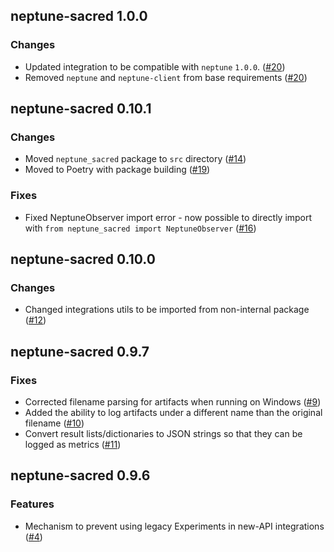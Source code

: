 ## neptune-sacred 1.0.0

### Changes
- Updated integration to be compatible with `neptune` `1.0.0`. ([#20](https://github.com/neptune-ai/neptune-sacred/pull/20))
- Removed `neptune` and `neptune-client` from base requirements  ([#20](https://github.com/neptune-ai/neptune-sacred/pull/20))
## neptune-sacred 0.10.1

### Changes
- Moved `neptune_sacred` package to `src` directory ([#14](https://github.com/neptune-ai/neptune-sacred/pull/14))
- Moved to Poetry with package building ([#19](https://github.com/neptune-ai/neptune-sacred/pull/19))

### Fixes
- Fixed NeptuneObserver import error - now possible to directly import with `from neptune_sacred import NeptuneObserver`
  ([#16](https://github.com/neptune-ai/neptune-sacred/pull/16))


## neptune-sacred 0.10.0

### Changes
- Changed integrations utils to be imported from non-internal package ([#12](https://github.com/neptune-ai/neptune-sacred/pull/12))

## neptune-sacred 0.9.7

### Fixes
- Corrected filename parsing for artifacts when running on Windows ([#9](https://github.com/neptune-ai/neptune-sacred/pull/9))
- Added the ability to log artifacts under a different name than the original filename ([#10](https://github.com/neptune-ai/neptune-sacred/pull/10))
- Convert result lists/dictionaries to JSON strings so that they can be logged as metrics ([#11](https://github.com/neptune-ai/neptune-sacred/pull/11))

## neptune-sacred 0.9.6

### Features
- Mechanism to prevent using legacy Experiments in new-API integrations ([#4](https://github.com/neptune-ai/neptune-sacred/pull/4))
